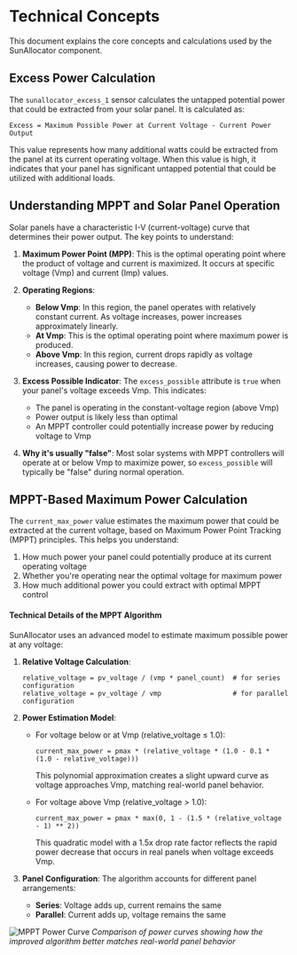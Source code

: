 # Technical Concepts

This document explains the core concepts and calculations used by the SunAllocator component.

## Excess Power Calculation

The `sunallocator_excess_1` sensor calculates the untapped potential power that could be extracted from your solar panel. It is calculated as:

```
Excess = Maximum Possible Power at Current Voltage - Current Power Output
```

This value represents how many additional watts could be extracted from the panel at its current operating voltage. When this value is high, it indicates that your panel has significant untapped potential that could be utilized with additional loads.

## Understanding MPPT and Solar Panel Operation

Solar panels have a characteristic I-V (current-voltage) curve that determines their power output. The key points to understand:

1.  **Maximum Power Point (MPP)**: This is the optimal operating point where the product of voltage and current is maximized. It occurs at specific voltage (Vmp) and current (Imp) values.

2.  **Operating Regions**:
    *   **Below Vmp**: In this region, the panel operates with relatively constant current. As voltage increases, power increases approximately linearly.
    *   **At Vmp**: This is the optimal operating point where maximum power is produced.
    *   **Above Vmp**: In this region, current drops rapidly as voltage increases, causing power to decrease.

3.  **Excess Possible Indicator**: The `excess_possible` attribute is `true` when your panel's voltage exceeds Vmp. This indicates:
    *   The panel is operating in the constant-voltage region (above Vmp)
    *   Power output is likely less than optimal
    *   An MPPT controller could potentially increase power by reducing voltage to Vmp

4.  **Why it's usually "false"**: Most solar systems with MPPT controllers will operate at or below Vmp to maximize power, so `excess_possible` will typically be "false" during normal operation.

## MPPT-Based Maximum Power Calculation

The `current_max_power` value estimates the maximum power that could be extracted at the current voltage, based on Maximum Power Point Tracking (MPPT) principles. This helps you understand:

1.  How much power your panel could potentially produce at its current operating voltage
2.  Whether you're operating near the optimal voltage for maximum power
3.  How much additional power you could extract with optimal MPPT control

#### Technical Details of the MPPT Algorithm

SunAllocator uses an advanced model to estimate maximum possible power at any voltage:

1.  **Relative Voltage Calculation**:
    ```
    relative_voltage = pv_voltage / (vmp * panel_count)  # for series configuration
    relative_voltage = pv_voltage / vmp                  # for parallel configuration
    ```

2.  **Power Estimation Model**:
    *   For voltage below or at Vmp (relative_voltage ≤ 1.0):
        ```
        current_max_power = pmax * (relative_voltage * (1.0 - 0.1 * (1.0 - relative_voltage)))
        ```
        This polynomial approximation creates a slight upward curve as voltage approaches Vmp, matching real-world panel behavior.

    *   For voltage above Vmp (relative_voltage > 1.0):
        ```
        current_max_power = pmax * max(0, 1 - (1.5 * (relative_voltage - 1) ** 2))
        ```
        This quadratic model with a 1.5x drop rate factor reflects the rapid power decrease that occurs in real panels when voltage exceeds Vmp.

3.  **Panel Configuration**:
    The algorithm accounts for different panel arrangements:
    *   **Series**: Voltage adds up, current remains the same
    *   **Parallel**: Current adds up, voltage remains the same

![MPPT Power Curve](../../../mppt_algorithm_comparison.png)
*Comparison of power curves showing how the improved algorithm better matches real-world panel behavior*
